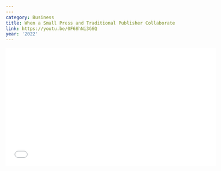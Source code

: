 ```yaml
---
---
category: Business
title: When a Small Press and Traditional Publisher Collaborate
link: https://youtu.be/0F68hNi3G6Q
year: '2022'
---
```

<iframe width="560" height="315" src="{{ page.link }}" frameborder="0" allowfullscreen></iframe>
